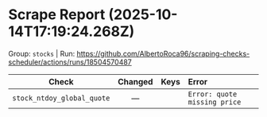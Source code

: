 # Scrape Report (2025-10-14T17:19:24.268Z)

Group: `stocks`  |  Run: https://github.com/AlbertoRoca96/scraping-checks-scheduler/actions/runs/18504570487

| Check | Changed | Keys | Error |
|---|:---:|:--|:--|
| `stock_ntdoy_global_quote` | — |  | `Error: quote missing price` |
